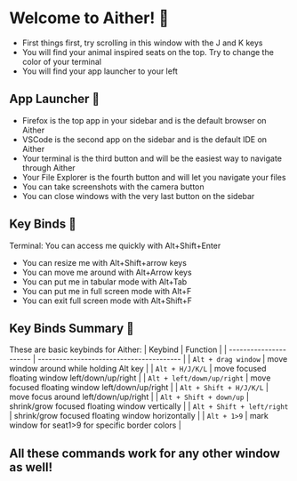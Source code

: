 # Welcome to Aither! :rocket:

- First things first, try scrolling in this window with the J and K keys
- You will find your animal inspired seats on the top. Try to change the color of your terminal
- You will find your app launcher to your left

## App Launcher :exploding_head:

- Firefox is the top app in your sidebar and is the default browser on  Aither
- VSCode is the second app on the sidebar and is the default IDE on Aither
- Your terminal is the third button and will be the easiest way to navigate through Aither
- Your File Explorer is the fourth button and will let you navigate your files
- You can take screenshots with the camera button
- You can close windows with the very last button on the sidebar

## Key Binds :snake:

Terminal: You can access me quickly with Alt+Shift+Enter
- You can resize me with Alt+Shift+arrow keys
- You can move me around with Alt+Arrow keys
- You can put me in tabular mode with Alt+Tab
- You can put me in full screen mode with Alt+F
- You can exit full screen mode with Alt+Shift+F

## Key Binds Summary 🔑 
These are basic keybinds for Aither:
|        Keybind         |                 Function                 |
| ---------------------- | ---------------------------------------- |
| `Alt + drag window`    | move window around while holding Alt key                |
| `Alt + H/J/K/L`        | move focused floating window left/down/up/right        |
| `Alt + left/down/up/right`      | move focused floating window left/down/up/right                      |
| `Alt + Shift + H/J/K/L`              | move focus around left/down/up/right                 |
| `Alt + Shift + down/up`              | shrink/grow focused floating window vertically               |
| `Alt + Shift + left/right`           | shrink/grow focused floating window horizontally                              |
| `Alt + 1>9`     | mark window for seat1>9 for specific border colors                         |

## All these commands work for any other window as well!
